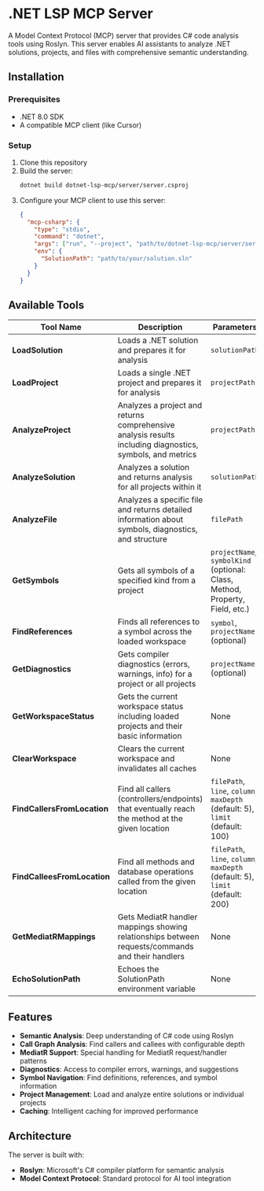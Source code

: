 # .NET LSP MCP Server

A Model Context Protocol (MCP) server that provides C# code analysis tools using Roslyn. This server enables AI assistants to analyze .NET solutions, projects, and files with comprehensive semantic understanding.

## Installation

### Prerequisites
- .NET 8.0 SDK
- A compatible MCP client (like Cursor)

### Setup
1. Clone this repository
2. Build the server:
   ```bash
   dotnet build dotnet-lsp-mcp/server/server.csproj
   ```
3. Configure your MCP client to use this server:
   ```json
   {
     "mcp-csharp": {
       "type": "stdio",
       "command": "dotnet",
       "args": ["run", "--project", "path/to/dotnet-lsp-mcp/server/server.csproj"],
       "env": {
         "SolutionPath": "path/to/your/solution.sln"
       }
     }
   }
   ```

## Available Tools

| Tool Name | Description | Parameters |
|-----------|-------------|------------|
| **LoadSolution** | Loads a .NET solution and prepares it for analysis | `solutionPath` |
| **LoadProject** | Loads a single .NET project and prepares it for analysis | `projectPath` |
| **AnalyzeProject** | Analyzes a project and returns comprehensive analysis results including diagnostics, symbols, and metrics | `projectPath` |
| **AnalyzeSolution** | Analyzes a solution and returns analysis for all projects within it | `solutionPath` |
| **AnalyzeFile** | Analyzes a specific file and returns detailed information about symbols, diagnostics, and structure | `filePath` |
| **GetSymbols** | Gets all symbols of a specified kind from a project | `projectName`, `symbolKind` (optional: Class, Method, Property, Field, etc.) |
| **FindReferences** | Finds all references to a symbol across the loaded workspace | `symbol`, `projectName` (optional) |
| **GetDiagnostics** | Gets compiler diagnostics (errors, warnings, info) for a project or all projects | `projectName` (optional) |
| **GetWorkspaceStatus** | Gets the current workspace status including loaded projects and their basic information | None |
| **ClearWorkspace** | Clears the current workspace and invalidates all caches | None |
| **FindCallersFromLocation** | Find all callers (controllers/endpoints) that eventually reach the method at the given location | `filePath`, `line`, `column`, `maxDepth` (default: 5), `limit` (default: 100) |
| **FindCalleesFromLocation** | Find all methods and database operations called from the given location | `filePath`, `line`, `column`, `maxDepth` (default: 5), `limit` (default: 200) |
| **GetMediatRMappings** | Gets MediatR handler mappings showing relationships between requests/commands and their handlers | None |
| **EchoSolutionPath** | Echoes the SolutionPath environment variable | None |

## Features

- **Semantic Analysis**: Deep understanding of C# code using Roslyn
- **Call Graph Analysis**: Find callers and callees with configurable depth
- **MediatR Support**: Special handling for MediatR request/handler patterns  
- **Diagnostics**: Access to compiler errors, warnings, and suggestions
- **Symbol Navigation**: Find definitions, references, and symbol information
- **Project Management**: Load and analyze entire solutions or individual projects
- **Caching**: Intelligent caching for improved performance

## Architecture

The server is built with:
- **Roslyn**: Microsoft's C# compiler platform for semantic analysis
- **Model Context Protocol**: Standard protocol for AI tool integration
